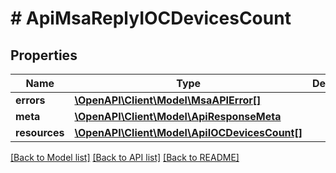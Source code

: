 # # ApiMsaReplyIOCDevicesCount

## Properties

Name | Type | Description | Notes
------------ | ------------- | ------------- | -------------
**errors** | [**\OpenAPI\Client\Model\MsaAPIError[]**](MsaAPIError.md) |  |
**meta** | [**\OpenAPI\Client\Model\ApiResponseMeta**](ApiResponseMeta.md) |  |
**resources** | [**\OpenAPI\Client\Model\ApiIOCDevicesCount[]**](ApiIOCDevicesCount.md) |  |

[[Back to Model list]](../../README.md#models) [[Back to API list]](../../README.md#endpoints) [[Back to README]](../../README.md)
